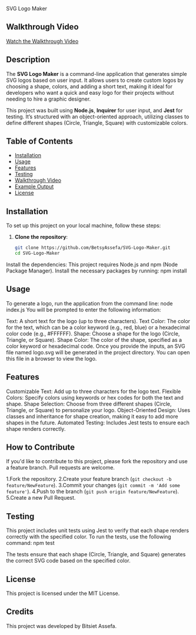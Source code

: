 SVG Logo Maker

## Walkthrough Video

[Watch the Walkthrough Video](https://drive.google.com/file/d/1qus1QEOYv_HJCIyZd8vH7I3FgjG3-vwx/view?usp=sharing)

## Description

The **SVG Logo Maker** is a command-line application that generates simple SVG logos based on user input. It allows users to create custom logos by choosing a shape, colors, and adding a short text, making it ideal for developers who want a quick and easy logo for their projects without needing to hire a graphic designer.

This project was built using **Node.js**, **Inquirer** for user input, and **Jest** for testing. It’s structured with an object-oriented approach, utilizing classes to define different shapes (Circle, Triangle, Square) with customizable colors.

## Table of Contents

- [Installation](#installation)
- [Usage](#usage)
- [Features](#features)
- [Testing](#testing)
- [Walkthrough Video](#walkthrough-video)
- [Example Output](#example-output)
- [License](#license)

## Installation

To set up this project on your local machine, follow these steps:

1. **Clone the repository**:
   ```bash
   git clone https://github.com/BetsyAssefa/SVG-Logo-Maker.git
   cd SVG-Logo-Maker
Install the dependencies: This project requires Node.js and npm (Node Package Manager). Install the necessary packages by running: npm install

## Usage

To generate a logo, run the application from the command line: node index.js
You will be prompted to enter the following information:


Text: A short text for the logo (up to three characters).
Text Color: The color for the text, which can be a color keyword (e.g., red, blue) or a hexadecimal color code (e.g., #FFFFFF).
Shape: Choose a shape for the logo (Circle, Triangle, or Square).
Shape Color: The color of the shape, specified as a color keyword or hexadecimal code.
Once you provide the inputs, an SVG file named logo.svg will be generated in the project directory. You can open this file in a browser to view the logo.

## Features


Customizable Text: Add up to three characters for the logo text.
Flexible Colors: Specify colors using keywords or hex codes for both the text and shape.
Shape Selection: Choose from three different shapes (Circle, Triangle, or Square) to personalize your logo.
Object-Oriented Design: Uses classes and inheritance for shape creation, making it easy to add more shapes in the future.
Automated Testing: Includes Jest tests to ensure each shape renders correctly.

## How to Contribute

If you'd like to contribute to this project, please fork the repository and use a feature branch. Pull requests are welcome.

1.Fork the repository.
2.Create your feature branch (`git checkout -b feature/NewFeature`).
3.Commit your changes (`git commit -m 'Add some feature'`).
4.Push to the branch (`git push origin feature/NewFeature`).
5.Create a new Pull Request.

## Testing

This project includes unit tests using Jest to verify that each shape renders correctly with the specified color. To run the tests, use the following command: npm test


The tests ensure that each shape (Circle, Triangle, and Square) generates the correct SVG code based on the specified color.

## License

This project is licensed under the MIT License.

## Credits

This project was developed by Bitsiet Assefa. 
